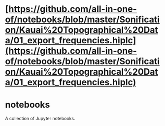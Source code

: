 # [https://github.com/all-in-one-of/notebooks/blob/master/Sonification/Kauai%20Topographical%20Data/01_export_frequencies.hiplc](https://github.com/all-in-one-of/notebooks/blob/master/Sonification/Kauai%20Topographical%20Data/01_export_frequencies.hiplc)
# notebooks
A collection of Jupyter notebooks.
